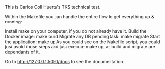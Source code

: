 This is Carlos Coll Huerta's TKS technical test.

Within the Makefile you can handle the entire flow to get everything up & running:

Install make on your computer, if you do not already have it.
Build the Docker image: make build
Migrate any DB pending task: make migrate
Start the application: make up
As you could see on the Makefile script, you could just avoid those steps and just execute make up, as build and migrate are dependants of it.

Go to http://127.0.0.1:5050/docs to see the documentation.